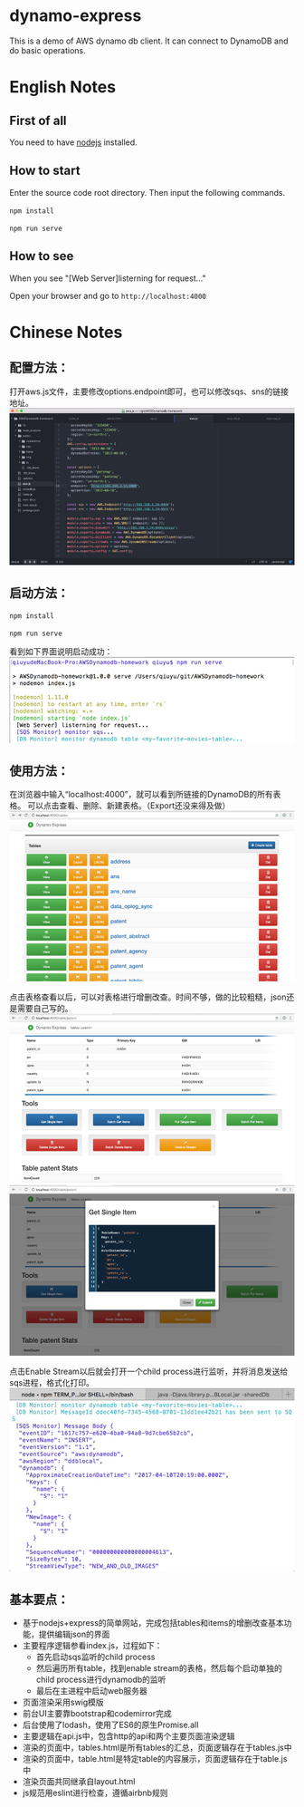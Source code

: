 # dynamo-express
This is a demo of AWS dynamo db client. It can connect to DynamoDB and do basic operations.

# English Notes
## First of all
You need to have [nodejs](https://nodejs.org/) installed.

## How to start
Enter the source code root directory. Then input the following commands.

`npm install`

`npm run serve`

## How to see
When you see "[Web Server]listerning for request..."

Open your browser and go to `http://localhost:4000`

# Chinese Notes
## 配置方法：
打开aws.js文件，主要修改options.endpoint即可，也可以修改sqs、sns的链接地址。
![](https://github.com/yuqiu314/dynamo-express/blob/master/raw/Picture1.png)

## 启动方法：
`npm install`

`npm run serve`

看到如下界面说明启动成功：
![](https://github.com/yuqiu314/dynamo-express/blob/master/raw/Picture2.png)

## 使用方法：
在浏览器中输入“localhost:4000”，就可以看到所链接的DynamoDB的所有表格。
可以点击查看、删除、新建表格。（Export还没来得及做）
![](https://github.com/yuqiu314/dynamo-express/blob/master/raw/Picture3.png)

点击表格查看以后，可以对表格进行增删改查。时间不够，做的比较粗糙，json还是需要自己写的。
![](https://github.com/yuqiu314/dynamo-express/blob/master/raw/Picture4.png)
![](https://github.com/yuqiu314/dynamo-express/blob/master/raw/Picture5.png)

点击Enable Stream以后就会打开一个child process进行监听，并将消息发送给sqs进程，格式化打印。
![](https://github.com/yuqiu314/dynamo-express/blob/master/raw/Picture6.png)

## 基本要点：
*	基于nodejs+express的简单网站，完成包括tables和items的增删改查基本功能，提供编辑json的界面
*	主要程序逻辑参看index.js，过程如下： 
    *	首先启动sqs监听的child process
    *	然后遍历所有table，找到enable stream的表格，然后每个启动单独的child process进行dynamodb的监听
    *	最后在主进程中启动web服务器
*	页面渲染采用swig模版
*	前台UI主要靠bootstrap和codemirror完成
*	后台使用了lodash，使用了ES6的原生Promise.all
*	主要逻辑在api.js中，包含http的api和两个主要页面渲染逻辑
*	渲染的页面中，tables.html是所有tables的汇总，页面逻辑存在于tables.js中
*	渲染的页面中，table.html是特定table的内容展示，页面逻辑存在于table.js中
*	渲染页面共同继承自layout.html
*	js规范用eslint进行检查，遵循airbnb规则
